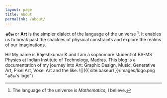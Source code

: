 ```yaml
---
layout: page
title: About
permalink: /about/
---
```


**கலை** or **Art** is the simpler dialect of the language of the universe [^1]. It enables us to break past the shackles of physical constraints and explore the realms of our imaginations.

Hi! My name is Rajeshkumar K and I am a sophomore student of BS-MS Physics at Indian Institute of Technology, Madras. This blog is a documentation of my journey into Art: Graphic Design, Music, Generative Art, Pixel Art, Voxel Art and the like.
![]({{ site.baseurl }}/images/logo.png "கலை's logo")

[^1]: The language of the universe is *Mathematics*, I believe.
